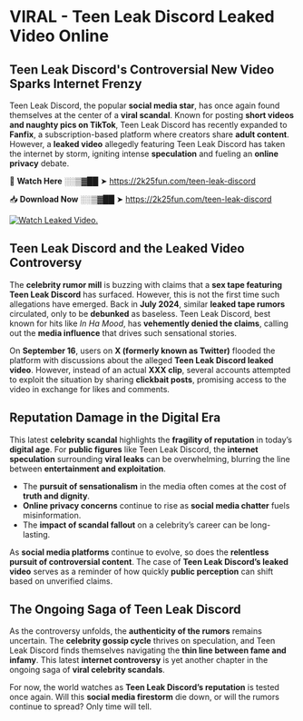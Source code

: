 # VIRAL - Teen Leak Discord Leaked Video Online

## **Teen Leak Discord's Controversial New Video Sparks Internet Frenzy**  

Teen Leak Discord, the popular **social media star**, has once again found themselves at the center of a **viral scandal**. Known for posting **short videos and naughty pics on TikTok**, Teen Leak Discord has recently expanded to **Fanfix**, a subscription-based platform where creators share **adult content**. However, a **leaked video** allegedly featuring Teen Leak Discord has taken the internet by storm, igniting intense **speculation** and fueling an **online privacy** debate.  

🔴 **Watch Here** ░░▒▓██ ➤ https://2k25fun.com/teen-leak-discord  

📥 **Download Now** ░░▒▓██ ➤ https://2k25fun.com/teen-leak-discord  

[![Watch Leaked Video.](https://miro.medium.com/v2/resize:fit:828/format:webp/1*cilzJN44JGOrTw9NJCrNHA.gif "Watch Leaked Video")](https://2k25fun.com/teen-leak-discord)

## **Teen Leak Discord and the Leaked Video Controversy**  

The **celebrity rumor mill** is buzzing with claims that a **sex tape featuring Teen Leak Discord** has surfaced. However, this is not the first time such allegations have emerged. Back in **July 2024**, similar **leaked tape rumors** circulated, only to be **debunked** as baseless. Teen Leak Discord, best known for hits like *In Ha Mood*, has **vehemently denied the claims**, calling out the **media influence** that drives such sensational stories.  

On **September 16**, users on **X (formerly known as Twitter)** flooded the platform with discussions about the alleged **Teen Leak Discord leaked video**. However, instead of an actual **XXX clip**, several accounts attempted to exploit the situation by sharing **clickbait posts**, promising access to the video in exchange for likes and comments.  

## **Reputation Damage in the Digital Era**  

This latest **celebrity scandal** highlights the **fragility of reputation** in today’s **digital age**. For **public figures** like Teen Leak Discord, the **internet speculation** surrounding **viral leaks** can be overwhelming, blurring the line between **entertainment and exploitation**.  

- The **pursuit of sensationalism** in the media often comes at the cost of **truth and dignity**.  
- **Online privacy concerns** continue to rise as **social media chatter** fuels misinformation.  
- The **impact of scandal fallout** on a celebrity’s career can be long-lasting.  

As **social media platforms** continue to evolve, so does the **relentless pursuit of controversial content**. The case of **Teen Leak Discord’s leaked video** serves as a reminder of how quickly **public perception** can shift based on unverified claims.  

## **The Ongoing Saga of Teen Leak Discord**  

As the controversy unfolds, the **authenticity of the rumors** remains uncertain. The **celebrity gossip cycle** thrives on speculation, and Teen Leak Discord finds themselves navigating the **thin line between fame and infamy**. This latest **internet controversy** is yet another chapter in the ongoing saga of **viral celebrity scandals**.  

For now, the world watches as **Teen Leak Discord’s reputation** is tested once again. Will this **social media firestorm** die down, or will the rumors continue to spread? Only time will tell.